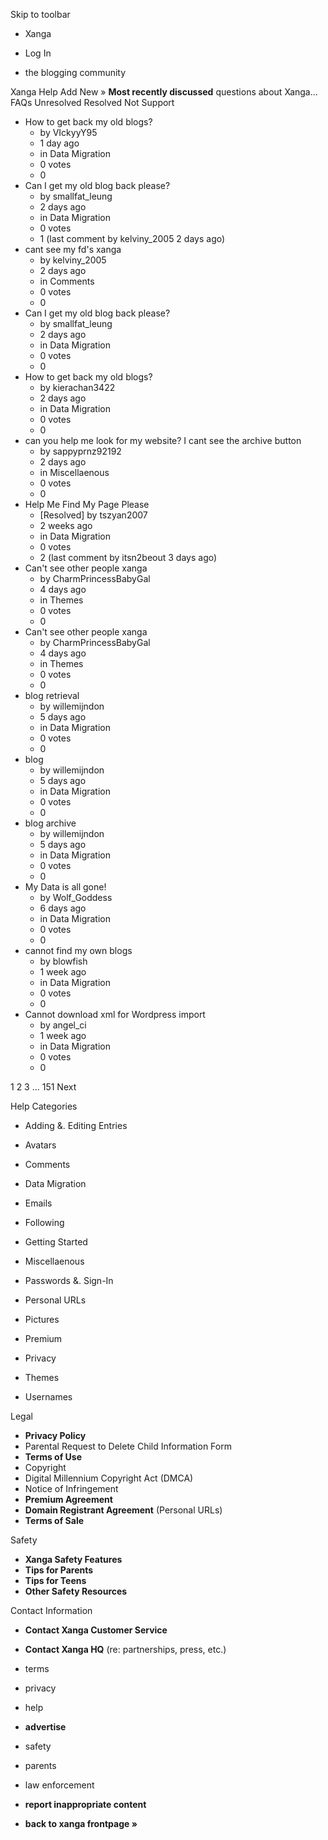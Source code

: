 Skip to toolbar

*   Xanga

*   Log In

*   the blogging community

Xanga Help Add New » **Most recently discussed** questions about Xanga… FAQs Unresolved Resolved Not Support

*   How to get back my old blogs?
    *   by VIckyyY95
    *   1 day ago
    *   in Data Migration
    *   0 votes
    *   0
*   Can I get my old blog back please?
    *   by smallfat\_leung
    *   2 days ago
    *   in Data Migration
    *   0 votes
    *   1 (last comment by kelviny\_2005 2 days ago)
*   cant see my fd's xanga
    *   by kelviny\_2005
    *   2 days ago
    *   in Comments
    *   0 votes
    *   0
*   Can I get my old blog back please?
    *   by smallfat\_leung
    *   2 days ago
    *   in Data Migration
    *   0 votes
    *   0
*   How to get back my old blogs?
    *   by kierachan3422
    *   2 days ago
    *   in Data Migration
    *   0 votes
    *   0
*   can you help me look for my website? I cant see the archive button
    *   by sappyprnz92192
    *   2 days ago
    *   in Miscellaenous
    *   0 votes
    *   0
*   Help Me Find My Page Please
    *   \[Resolved\] by tszyan2007
    *   2 weeks ago
    *   in Data Migration
    *   0 votes
    *   2 (last comment by itsn2beout 3 days ago)
*   Can't see other people xanga
    *   by CharmPrincessBabyGal
    *   4 days ago
    *   in Themes
    *   0 votes
    *   0
*   Can't see other people xanga
    *   by CharmPrincessBabyGal
    *   4 days ago
    *   in Themes
    *   0 votes
    *   0
*   blog retrieval
    *   by willemijndon
    *   5 days ago
    *   in Data Migration
    *   0 votes
    *   0
*   blog
    *   by willemijndon
    *   5 days ago
    *   in Data Migration
    *   0 votes
    *   0
*   blog archive
    *   by willemijndon
    *   5 days ago
    *   in Data Migration
    *   0 votes
    *   0
*   My Data is all gone!
    *   by Wolf\_Goddess
    *   6 days ago
    *   in Data Migration
    *   0 votes
    *   0
*   cannot find my own blogs
    *   by blowfish
    *   1 week ago
    *   in Data Migration
    *   0 votes
    *   0
*   Cannot download xml for Wordpress import
    *   by angel\_ci
    *   1 week ago
    *   in Data Migration
    *   0 votes
    *   0

1 2 3 ... 151 Next

Help Categories

*   Adding &. Editing Entries
*   Avatars
*   Comments
*   Data Migration
*   Emails
*   Following
*   Getting Started
*   Miscellaenous

*   Passwords &. Sign-In
*   Personal URLs
*   Pictures
*   Premium
*   Privacy
*   Themes
*   Usernames

Legal

*   **Privacy Policy**
*   Parental Request to Delete Child Information Form
*   **Terms of Use**
*   Copyright
*   Digital Millennium Copyright Act (DMCA)
*   Notice of Infringement
*   **Premium Agreement**
*   **Domain Registrant Agreement** (Personal URLs)
*   **Terms of Sale**

Safety

*   **Xanga Safety Features**
*   **Tips for Parents**
*   **Tips for Teens**
*   **Other Safety Resources**

Contact Information

*   **Contact Xanga Customer Service**
*   **Contact Xanga HQ** (re: partnerships, press, etc.)

*   terms
*   privacy
*   help
*   **advertise**

*   safety
*   parents
*   law enforcement
*   **report inappropriate content**

*   **back to xanga frontpage »**